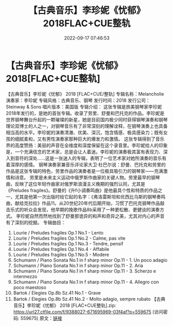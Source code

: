 ﻿---
title: 【古典音乐】李珍妮《忧郁》2018FLAC+CUE整轨
date: 2022-09-17 07:46:53
categories: 古典音乐、新世纪、纯音雅乐
tags: 纯音雅乐
---
# 【古典音乐】李珍妮《忧郁》2018[FLAC+CUE整轨]

【古典音乐】李珍妮《忧郁》 2018 [FLAC+CUE/整轨]
专辑名称：Melancholie
演奏家：李珍妮
专辑风格：古典音乐、钢琴
发行时间：2018
发行公司：Steinway & Sons
唱片版本：美国版
专辑介绍：
这张专辑是旅美钢琴家李珍妮2018年发行的，是她的首张专辑。收录了劳里、舒曼和巴托克的作品。李珍妮是世界钢琴舞台升起的一颗璀璨的新星，她是目前国内极少同时获得钢琴演奏和钢琴理论双博士的人之一，对钢琴音乐有了非常深刻的理解诠释，在钢琴演奏上也具备相当高的水平。李珍妮的演奏清澈、优美、深沉，饱含情感、极具感染力；既有女孩的细腻柔和，又有男性演奏家那种巨大的爆发力和激情。
这张专辑得到了音乐界的高度赞扬：美丽的声音在全维度和深度保留在这个录音里。李珍妮给人的印象是，一个充满信念的艺术家，总是会让人着迷。李珍妮的演奏极其富有表现力、深入到音符的深处……这是一张迷人的专辑，表明了一位艺术家对她所演奏的音乐有着深厚的感情。
钢琴演奏家兼音乐评论家大卫·杜巴尔说：舒曼、巴托克和劳里的作品是这张专辑的特色，劳里作品的演奏者是一位极具吸引力的钢琴家——充满激情和诗意。
劳里是未来主义运动中俄罗斯作曲家的关键人物。劳里最早的钢琴曲，反映了这位年轻作曲家对俄罗斯浪漫主义晚期的强烈认同，尤其是《Preludes
fragiles》。舒曼的《升f小调奏鸣曲》是他最具个性和特质的作品之一，尤其是他第一次出版时给它起的名字：《弗洛雷斯坦和优西比乌斯的钢琴奏鸣曲，献给克拉拉》作品11。从20世纪20年代后期开始，习惯了巴托克钢琴作品敲击乐式的听众会发现，他早期的挽歌作品8b采用了一种更松散、更健谈的演奏方式。
李珍妮自然而然地找到了舒曼那诡异的和声和奇异之美，尤其对内心的声音有了深刻的挖掘。
专辑曲目：
01. Lourie / Preludes fragiles Op.1 No.1 - Lento
02. Lourie / Preludes fragiles Op.1 No.2 - Calme, pas
vite
03. Lourie / Preludes fragiles Op.1 No.3 - Tendre,
pensif
04. Lourie / Preludes fragiles Op.1 No.4 - Affabile
05. Lourie / Preludes fragiles Op.1 No.5 - Modere
06. Schumann / Piano Sonata No.1 in f sharp minor Op.11 - 1.
Un poco adagio
07. Schumann / Piano Sonata No.1 in f sharp minor Op.11 - 2.
Aria
08. Schumann / Piano Sonata No.1 in f sharp minor Op.11 - 3.
Scherzo e intermezzo
09. Schumann / Piano Sonata No.1 in f sharp minor Op.11 - 4.
Allegro con poco maestoso
10. Bartok / Elegies Op.8b Sz.41 No.1 - Grave
11. Bartok / Elegies Op.8b Sz.41 No.2 - Molto adagio, sempre
rubato
【古典音乐】李珍妮《忧郁》 2018 [FLAC+CUE整轨].zip:
https://url27.ctfile.com/f/9388027-671695969-03f4af?p=559675
(访问密码: 559675)
原文：[链接](https://blog.sina.com.cn/s/blog_1647c7e7601030zg8.html)